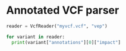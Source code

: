 # Annotated VCF parser 


```python
reader = VcfReader("myvcf.vcf", "vep")

for variant in reader: 
  print(variant["annotations"][0]["impact"]
 
```
